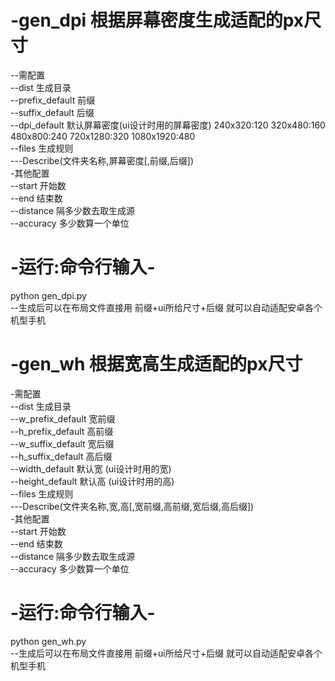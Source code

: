 # -gen_dpi 根据屏幕密度生成适配的px尺寸
--需配置\
--dist           生成目录\
--prefix_default 前缀 \
--suffix_default 后缀 \
--dpi_default    默认屏幕密度(ui设计时用的屏幕密度) 240x320:120 320x480:160 480x800:240 720x1280:320 1080x1920:480 \
--files 生成规则 \
---Describe(文件夹名称,屏幕密度[,前缀,后缀])\
-其他配置\
--start     开始数\
--end       结束数\
--distance  隔多少数去取生成源\
--accuracy  多少数算一个单位
# -运行:命令行输入-  
python gen_dpi.py \
--生成后可以在布局文件直接用 前缀+ui所给尺寸+后缀 就可以自动适配安卓各个机型手机
# -gen_wh 根据宽高生成适配的px尺寸
-需配置\
--dist             生成目录\
--w_prefix_default 宽前缀 \
--h_prefix_default 高前缀 \
--w_suffix_default 宽后缀 \
--h_suffix_default 高后缀 \
--width_default    默认宽 (ui设计时用的宽)\
--height_default   默认高 (ui设计时用的高)\
--files 生成规则 \
---Describe(文件夹名称,宽,高[,宽前缀,高前缀,宽后缀,高后缀])\
-其他配置\
--start     开始数\
--end       结束数\
--distance  隔多少数去取生成源\
--accuracy  多少数算一个单位
# -运行:命令行输入-   
python gen_wh.py \
--生成后可以在布局文件直接用 前缀+ui所给尺寸+后缀 就可以自动适配安卓各个机型手机
